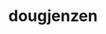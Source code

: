 ---
title: 'dougjenzen'
first_name: 'Doug'
last_name: 'Jenzen'
org_title: 'Director'
organization: 'Dunes Center'
state: 'CA'
email: 'doug@dunescenter.org'
phone: ''
chair: true
active: true
assignee: 'dougjenzen'

---